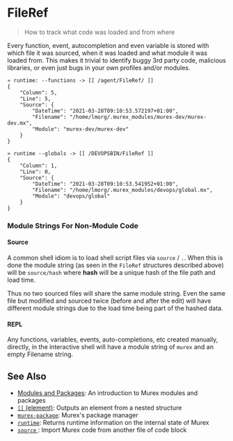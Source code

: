 # FileRef

> How to track what code was loaded and from where

Every function, event, autocompletion and even variable is stored with which
file it was sourced, when it was loaded and what module it was loaded from.
This makes it trivial to identify buggy 3rd party code, malicious libraries, or
even just bugs in your own profiles and/or modules.

```
» runtime: --functions -> [[ /agent/FileRef/ ]]
{
    "Column": 5,
    "Line": 5,
    "Source": {
        "DateTime": "2021-03-28T09:10:53.572197+01:00",
        "Filename": "/home/lmorg/.murex_modules/murex-dev/murex-dev.mx",
        "Module": "murex-dev/murex-dev"
    }
}

» runtime --globals -> [[ /DEVOPSBIN/FileRef ]]
{
    "Column": 1,
    "Line": 0,
    "Source": {
        "DateTime": "2021-03-28T09:10:53.541952+01:00",
        "Filename": "/home/lmorg/.murex_modules/devops/global.mx",
        "Module": "devops/global"
    }
}
```

### Module Strings For Non-Module Code

#### Source

A common shell idiom is to load shell script files via `source` / `.`. When
this is done the module string (as seen in the `FileRef` structures described
above) will be `source/hash` where **hash** will be a unique hash of the file
path and load time.

Thus no two sourced files will share the same module string. Even the same file
but modified and sourced twice (before and after the edit) will have different
module strings due to the load time being part of the hashed data.

#### REPL

Any functions, variables, events, auto-completions, etc created manually,
directly, in the interactive shell will have a module string of `murex` and an
empty Filename string.

## See Also

- [Modules and Packages](/user-guide/modules.md):
  An introduction to Murex modules and packages
- [`[[` (element)](/commands/element.md):
  Outputs an element from a nested structure
- [`murex-package`](/commands/murex-package.md):
  Murex's package manager
- [`runtime`](/commands/runtime.md):
  Returns runtime information on the internal state of Murex
- [`source` ](/commands/source.md):
  Import Murex code from another file of code block
